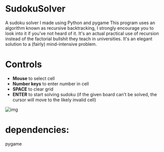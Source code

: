 # SudokuSolver
A sudoku solver I made using Python and pygame
This program uses an algorithm known as recursive backtracking, I strongly encourage you to look into it if you've not heard of it.
It's an actual practical use of recursion instead of the factorial bullshit they teach in universities. It's an elegant solution to
a (fairly) mind-intensive problem.

# Controls
* **Mouse** to select cell
* **Number keys** to enter number in cell
* **SPACE** to clear grid
* **ENTER** to start solving sudoku (if the given board can't be solved, the cursor will move to the likely invalid cell)


![img](https://i.ibb.co/cxpQGPP/Screenshot-7.png)

# dependencies:
pygame
